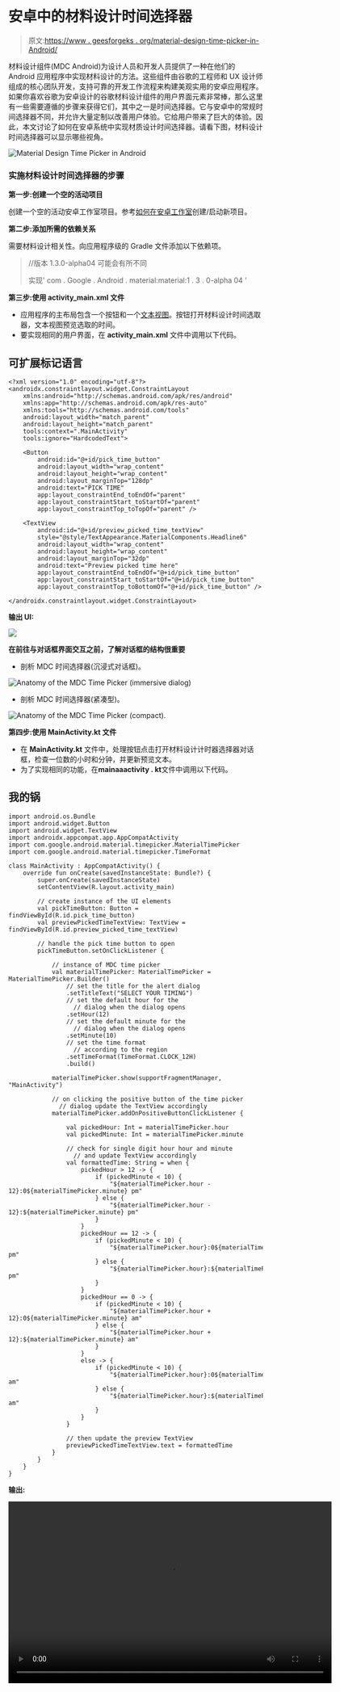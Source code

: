 # 安卓中的材料设计时间选择器

> 原文:[https://www . geesforgeks . org/material-design-time-picker-in-Android/](https://www.geeksforgeeks.org/material-design-time-picker-in-android/)

材料设计组件(MDC Android)为设计人员和开发人员提供了一种在他们的 Android 应用程序中实现材料设计的方法。这些组件由谷歌的工程师和 UX 设计师组成的核心团队开发，支持可靠的开发工作流程来构建美观实用的安卓应用程序。如果你喜欢谷歌为安卓设计的谷歌材料设计组件的用户界面元素非常棒，那么这里有一些需要遵循的步骤来获得它们，其中之一是时间选择器。它与安卓中的常规时间选择器不同，并允许大量定制以改善用户体验。它给用户带来了巨大的体验。因此，本文讨论了如何在安卓系统中实现材质设计时间选择器。请看下图，材料设计时间选择器可以显示哪些视角。

![Material Design Time Picker in Android](img/aa5320d5691eefd8d67dc6f1e8e6e610.png)

### **实施材料设计时间选择器的步骤**

**第一步:创建一个空的活动项目**

创建一个空的活动安卓工作室项目。参考[如何在安卓工作室](https://www.geeksforgeeks.org/android-how-to-create-start-a-new-project-in-android-studio/)创建/启动新项目。

**第二步:添加所需的依赖关系**

需要材料设计相关性。向应用程序级的 Gradle 文件添加以下依赖项。

> //版本 1.3.0-alpha04 可能会有所不同
> 
> 实现' com . Google . Android . material:material:1 . 3 . 0-alpha 04 '

**第三步:使用 activity_main.xml 文件**

*   应用程序的主布局包含一个按钮和一个[文本视图](https://www.geeksforgeeks.org/textview-widget-in-android-using-java-with-examples/)。按钮打开材料设计时间选取器，文本视图预览选取的时间。
*   要实现相同的用户界面，在 **activity_main.xml** 文件中调用以下代码。

## 可扩展标记语言

```
<?xml version="1.0" encoding="utf-8"?>
<androidx.constraintlayout.widget.ConstraintLayout 
    xmlns:android="http://schemas.android.com/apk/res/android"
    xmlns:app="http://schemas.android.com/apk/res-auto"
    xmlns:tools="http://schemas.android.com/tools"
    android:layout_width="match_parent"
    android:layout_height="match_parent"
    tools:context=".MainActivity"
    tools:ignore="HardcodedText">

    <Button
        android:id="@+id/pick_time_button"
        android:layout_width="wrap_content"
        android:layout_height="wrap_content"
        android:layout_marginTop="128dp"
        android:text="PICK TIME"
        app:layout_constraintEnd_toEndOf="parent"
        app:layout_constraintStart_toStartOf="parent"
        app:layout_constraintTop_toTopOf="parent" />

    <TextView
        android:id="@+id/preview_picked_time_textView"
        style="@style/TextAppearance.MaterialComponents.Headline6"
        android:layout_width="wrap_content"
        android:layout_height="wrap_content"
        android:layout_marginTop="32dp"
        android:text="Preview picked time here"
        app:layout_constraintEnd_toEndOf="@+id/pick_time_button"
        app:layout_constraintStart_toStartOf="@+id/pick_time_button"
        app:layout_constraintTop_toBottomOf="@+id/pick_time_button" />

</androidx.constraintlayout.widget.ConstraintLayout>
```

**输出 UI:**

![](img/77b380ba9ff6a88d88d1ebf1b8e4eb81.png)

**在前往与对话框界面交互之前，了解对话框的结构很重要**

*   剖析 MDC 时间选择器(沉浸式对话框)。

![Anatomy of the MDC Time Picker (immersive dialog)](img/c2291423ebb2e4eb75ead426f7da3cc7.png)

*   剖析 MDC 时间选择器(紧凑型)。

![Anatomy of the MDC Time Picker (compact).](img/169733c1a9d897867e3c807d47af0b83.png)

**第四步:使用 MainActivity.kt 文件**

*   在 **MainActivity.kt** 文件中，处理按钮点击打开材料设计计时器选择器对话框，检查一位数的小时和分钟，并更新预览文本。
*   为了实现相同的功能，在**mainaaactivity . kt**文件中调用以下代码。

## 我的锅

```
import android.os.Bundle
import android.widget.Button
import android.widget.TextView
import androidx.appcompat.app.AppCompatActivity
import com.google.android.material.timepicker.MaterialTimePicker
import com.google.android.material.timepicker.TimeFormat

class MainActivity : AppCompatActivity() {
    override fun onCreate(savedInstanceState: Bundle?) {
        super.onCreate(savedInstanceState)
        setContentView(R.layout.activity_main)

        // create instance of the UI elements
        val pickTimeButton: Button = findViewById(R.id.pick_time_button)
        val previewPickedTimeTextView: TextView = findViewById(R.id.preview_picked_time_textView)

        // handle the pick time button to open
        pickTimeButton.setOnClickListener {

            // instance of MDC time picker
            val materialTimePicker: MaterialTimePicker = MaterialTimePicker.Builder()
                // set the title for the alert dialog
                .setTitleText("SELECT YOUR TIMING")
                // set the default hour for the 
                  // dialog when the dialog opens
                .setHour(12)
                // set the default minute for the
                  // dialog when the dialog opens
                .setMinute(10)
                // set the time format 
                  // according to the region
                .setTimeFormat(TimeFormat.CLOCK_12H)
                .build()

            materialTimePicker.show(supportFragmentManager, "MainActivity")

            // on clicking the positive button of the time picker 
              // dialog update the TextView accordingly
            materialTimePicker.addOnPositiveButtonClickListener {

                val pickedHour: Int = materialTimePicker.hour
                val pickedMinute: Int = materialTimePicker.minute

                // check for single digit hour hour and minute
                  // and update TextView accordingly
                val formattedTime: String = when {
                    pickedHour > 12 -> {
                        if (pickedMinute < 10) {
                            "${materialTimePicker.hour - 12}:0${materialTimePicker.minute} pm"
                        } else {
                            "${materialTimePicker.hour - 12}:${materialTimePicker.minute} pm"
                        }
                    }
                    pickedHour == 12 -> {
                        if (pickedMinute < 10) {
                            "${materialTimePicker.hour}:0${materialTimePicker.minute} pm"
                        } else {
                            "${materialTimePicker.hour}:${materialTimePicker.minute} pm"
                        }
                    }
                    pickedHour == 0 -> {
                        if (pickedMinute < 10) {
                            "${materialTimePicker.hour + 12}:0${materialTimePicker.minute} am"
                        } else {
                            "${materialTimePicker.hour + 12}:${materialTimePicker.minute} am"
                        }
                    }
                    else -> {
                        if (pickedMinute < 10) {
                            "${materialTimePicker.hour}:0${materialTimePicker.minute} am"
                        } else {
                            "${materialTimePicker.hour}:${materialTimePicker.minute} am"
                        }
                    }
                }

                // then update the preview TextView
                previewPickedTimeTextView.text = formattedTime
            }
        }
    }
}
```

**输出:**

<video class="wp-video-shortcode" id="video-610255-1" width="640" height="360" preload="metadata" controls=""><source type="video/mp4" src="https://media.geeksforgeeks.org/wp-content/uploads/20210521210606/Untitled2.mp4?_=1">[https://media.geeksforgeeks.org/wp-content/uploads/20210521210606/Untitled2.mp4](https://media.geeksforgeeks.org/wp-content/uploads/20210521210606/Untitled2.mp4)</video>